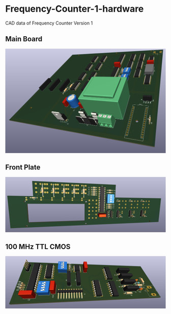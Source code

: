 # Frequency-Counter-1-hardware
CAD data of Frequency Counter Version 1
## Main Board
![](/Hauptplatine/Hauptplatine.jpg)
## Front Plate
![](/Frontplatte/Frontplatte.jpg)
## 100 MHz TTL CMOS
![](/100%20MHz%20TTL%20CMOS/100%20MHz%20TTL%20CMOS.jpg)
